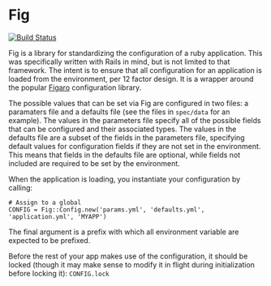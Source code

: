 # Fig
[![Build Status](https://magnum.travis-ci.com/emcien/fig.svg?token=KdrVLZNkgJFW8ixyH9nh)](https://magnum.travis-ci.com/emcien/fig)

Fig is a library for standardizing the configuration of a ruby application. This
was specifically written with Rails in mind, but is not limited to that
framework. The intent is to ensure that all configuration for an application is
loaded from the environment, per 12 factor design. It is a wrapper around the
popular [Figaro](https://github.com/laserlemon/figaro) configuration library.

The possible values that can be set via Fig are configured in two files: a
paramaters file and a defaults file (see the files in `spec/data` for an
example). The values in the parameters file specify all of the possible fields
that can be configured and their associated types. The values in the defaults
file are a subset of the fields in the parameters file, specifying default
values for configuration fields if they are not set in the environment. This
means that fields in the defaults file are optional, while fields not included
are required to be set by the environment.

When the application is loading, you instantiate your configuration by calling:
```
# Assign to a global
CONFIG = Fig::Config.new('params.yml', 'defaults.yml', 'application.yml', 'MYAPP')
```

The final argument is a prefix with which all environment variable are expected
to be prefixed.

Before the rest of your app makes use of the configuration, it should be locked
(though it may make sense to modify it in flight during initialization before
locking it): `CONFIG.lock`

